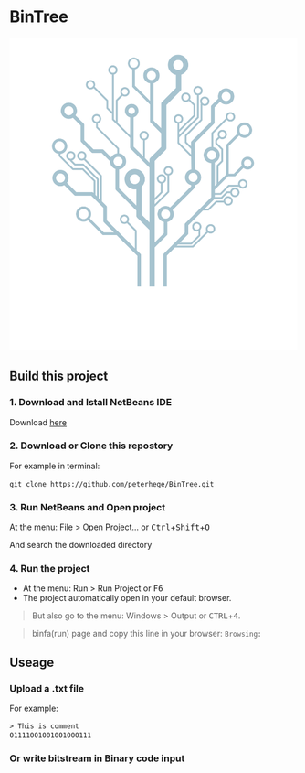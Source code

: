 # BinTree
![BinTree](web/src/img/logo.png "BinTree")
## Build this project
### 1. Download and Istall NetBeans IDE
Download [here](https://netbeans.org/)
### 2. Download or Clone this repostory
For example in terminal:

`git clone https://github.com/peterhege/BinTree.git`
### 3. Run NetBeans and Open project
At the menu: File > Open Project... or <kbd>Ctrl</kbd>+<kbd>Shift</kbd>+<kbd>O</kbd>

And search the downloaded directory
### 4. Run the project
- At the menu: Run > Run Project or <kbd>F6</kbd>
- The project automatically open in your default browser.
> But also go to the menu: Windows > Output or <kbd>CTRL</kbd>+<kbd>4</kbd>.

> binfa(run) page and copy this line in your browser: `Browsing:`

## Useage
### Upload a .txt file
For example:
```
> This is comment
01111001001001000111
```
### Or write bitstream in Binary code input
